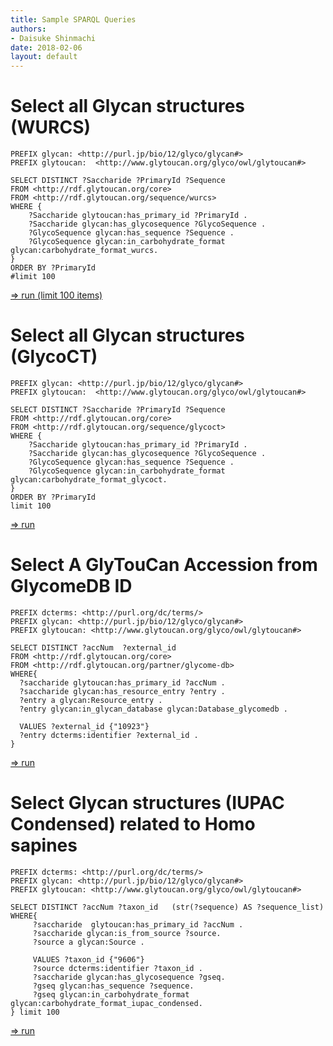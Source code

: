 ```yaml
---
title: Sample SPARQL Queries
authors:
- Daisuke Shinmachi
date: 2018-02-06
layout: default
---
```



# Select all Glycan structures (WURCS)

```
PREFIX glycan: <http://purl.jp/bio/12/glyco/glycan#>
PREFIX glytoucan:  <http://www.glytoucan.org/glyco/owl/glytoucan#>

SELECT DISTINCT ?Saccharide ?PrimaryId ?Sequence
FROM <http://rdf.glytoucan.org/core>
FROM <http://rdf.glytoucan.org/sequence/wurcs>
WHERE {
    ?Saccharide glytoucan:has_primary_id ?PrimaryId .
    ?Saccharide glycan:has_glycosequence ?GlycoSequence .
    ?GlycoSequence glycan:has_sequence ?Sequence .
    ?GlycoSequence glycan:in_carbohydrate_format glycan:carbohydrate_format_wurcs.
}
ORDER BY ?PrimaryId
#limit 100
```
[=> run (limit 100 items)](https://ts.glytoucan.org/sparql?default-graph-uri=&query=PREFIX+glycan%3A+%3Chttp%3A%2F%2Fpurl.jp%2Fbio%2F12%2Fglyco%2Fglycan%23%3E%0D%0APREFIX+glytoucan%3A++%3Chttp%3A%2F%2Fwww.glytoucan.org%2Fglyco%2Fowl%2Fglytoucan%23%3E%0D%0A%0D%0ASELECT+DISTINCT+%3FSaccharide+%3FPrimaryId+%3FSequence%0D%0AFROM+%3Chttp%3A%2F%2Frdf.glytoucan.org%2Fcore%3E%0D%0AFROM+%3Chttp%3A%2F%2Frdf.glytoucan.org%2Fsequence%2Fwurcs%3E%0D%0AWHERE+%7B%0D%0A++++%3FSaccharide+glytoucan%3Ahas_primary_id+%3FPrimaryId+.%0D%0A++++%3FSaccharide+glycan%3Ahas_glycosequence+%3FGlycoSequence+.%0D%0A++++%3FGlycoSequence+glycan%3Ahas_sequence+%3FSequence+.%0D%0A++++%3FGlycoSequence+glycan%3Ain_carbohydrate_format+glycan%3Acarbohydrate_format_wurcs.%0D%0A%7D%0D%0AORDER+BY+%3FPrimaryId%0D%0Alimit+100&format=text%2Fhtml&timeout=0&debug=on)



# Select all Glycan structures (GlycoCT)

```
PREFIX glycan: <http://purl.jp/bio/12/glyco/glycan#>
PREFIX glytoucan:  <http://www.glytoucan.org/glyco/owl/glytoucan#>

SELECT DISTINCT ?Saccharide ?PrimaryId ?Sequence
FROM <http://rdf.glytoucan.org/core>
FROM <http://rdf.glytoucan.org/sequence/glycoct>
WHERE {
    ?Saccharide glytoucan:has_primary_id ?PrimaryId .
    ?Saccharide glycan:has_glycosequence ?GlycoSequence .
    ?GlycoSequence glycan:has_sequence ?Sequence .
    ?GlycoSequence glycan:in_carbohydrate_format glycan:carbohydrate_format_glycoct.
}
ORDER BY ?PrimaryId
limit 100
```

[=> run](https://ts.glytoucan.org/sparql?default-graph-uri=&query=PREFIX+glycan%3A+%3Chttp%3A%2F%2Fpurl.jp%2Fbio%2F12%2Fglyco%2Fglycan%23%3E%0D%0APREFIX+glytoucan%3A++%3Chttp%3A%2F%2Fwww.glytoucan.org%2Fglyco%2Fowl%2Fglytoucan%23%3E%0D%0A%0D%0ASELECT+DISTINCT+%3FSaccharide+%3FPrimaryId+%3FSequence%0D%0AFROM+%3Chttp%3A%2F%2Frdf.glytoucan.org%2Fcore%3E%0D%0AFROM+%3Chttp%3A%2F%2Frdf.glytoucan.org%2Fsequence%2Fglycoct%3E%0D%0AWHERE+%7B%0D%0A++++%3FSaccharide+glytoucan%3Ahas_primary_id+%3FPrimaryId+.%0D%0A++++%3FSaccharide+glycan%3Ahas_glycosequence+%3FGlycoSequence+.%0D%0A++++%3FGlycoSequence+glycan%3Ahas_sequence+%3FSequence+.%0D%0A++++%3FGlycoSequence+glycan%3Ain_carbohydrate_format+glycan%3Acarbohydrate_format_glycoct.%0D%0A%7D%0D%0AORDER+BY+%3FPrimaryId%0D%0Alimit+100&format=text%2Fhtml&timeout=0&debug=on)



# Select A GlyTouCan Accession from GlycomeDB ID

```
PREFIX dcterms: <http://purl.org/dc/terms/>
PREFIX glycan: <http://purl.jp/bio/12/glyco/glycan#>
PREFIX glytoucan: <http://www.glytoucan.org/glyco/owl/glytoucan#>

SELECT DISTINCT ?accNum  ?external_id
FROM <http://rdf.glytoucan.org/core>
FROM <http://rdf.glytoucan.org/partner/glycome-db>
WHERE{
  ?saccharide glytoucan:has_primary_id ?accNum .
  ?saccharide glycan:has_resource_entry ?entry .
  ?entry a glycan:Resource_entry .
  ?entry glycan:in_glycan_database glycan:Database_glycomedb .

  VALUES ?external_id {"10923"}
  ?entry dcterms:identifier ?external_id .
}
```

[=> run](https://ts.glytoucan.org/sparql?default-graph-uri=&query=PREFIX+dcterms%3A+%3Chttp%3A%2F%2Fpurl.org%2Fdc%2Fterms%2F%3E%0D%0APREFIX+glycan%3A+%3Chttp%3A%2F%2Fpurl.jp%2Fbio%2F12%2Fglyco%2Fglycan%23%3E%0D%0APREFIX+glytoucan%3A+%3Chttp%3A%2F%2Fwww.glytoucan.org%2Fglyco%2Fowl%2Fglytoucan%23%3E%0D%0A%0D%0ASELECT+DISTINCT+%3FaccNum++%3Fexternal_id%0D%0AFROM+%3Chttp%3A%2F%2Frdf.glytoucan.org%2Fcore%3E%0D%0AFROM+%3Chttp%3A%2F%2Frdf.glytoucan.org%2Fpartner%2Fglycome-db%3E%0D%0AWHERE%7B%0D%0A++%3Fsaccharide+glytoucan%3Ahas_primary_id+%3FaccNum+.%0D%0A++%3Fsaccharide+glycan%3Ahas_resource_entry+%3Fentry+.%0D%0A++%3Fentry+a+glycan%3AResource_entry+.%0D%0A++%3Fentry+glycan%3Ain_glycan_database+glycan%3ADatabase_glycomedb+.%0D%0A%0D%0A++VALUES+%3Fexternal_id+%7B%2210923%22%7D%0D%0A++%3Fentry+dcterms%3Aidentifier+%3Fexternal_id+.%0D%0A%7D+&format=text%2Fhtml&timeout=0&debug=on)



# Select Glycan structures (IUPAC Condensed) related to Homo sapines

```
PREFIX dcterms: <http://purl.org/dc/terms/>
PREFIX glycan: <http://purl.jp/bio/12/glyco/glycan#>
PREFIX glytoucan: <http://www.glytoucan.org/glyco/owl/glytoucan#>

SELECT DISTINCT ?accNum ?taxon_id   (str(?sequence) AS ?sequence_list)
WHERE{
	 ?saccharide  glytoucan:has_primary_id ?accNum .
	 ?saccharide glycan:is_from_source ?source.
	 ?source a glycan:Source .

	 VALUES ?taxon_id {"9606"}
	 ?source dcterms:identifier ?taxon_id .
	 ?saccharide glycan:has_glycosequence ?gseq.
	 ?gseq glycan:has_sequence ?sequence.
	 ?gseq glycan:in_carbohydrate_format glycan:carbohydrate_format_iupac_condensed.
} limit 100
```

[=> run](https://ts.glytoucan.org/sparql?default-graph-uri=&query=PREFIX+dcterms%3A+%3Chttp%3A%2F%2Fpurl.org%2Fdc%2Fterms%2F%3E%0D%0APREFIX+glycan%3A+%3Chttp%3A%2F%2Fpurl.jp%2Fbio%2F12%2Fglyco%2Fglycan%23%3E%0D%0APREFIX+glytoucan%3A+%3Chttp%3A%2F%2Fwww.glytoucan.org%2Fglyco%2Fowl%2Fglytoucan%23%3E%0D%0A%0D%0ASELECT+DISTINCT+%3FaccNum+%3Ftaxon_id+++%28str%28%3Fsequence%29+AS+%3Fsequence_list%29%0D%0AWHERE%7B%0D%0A%09+%3Fsaccharide++glytoucan%3Ahas_primary_id+%3FaccNum+.%0D%0A%09+%3Fsaccharide+glycan%3Ais_from_source+%3Fsource.%0D%0A%09+%3Fsource+a+glycan%3ASource+.%0D%0A%09+VALUES+%3Ftaxon_id+%7B%229606%22%7D%0D%0A%09+%3Fsource+dcterms%3Aidentifier+%3Ftaxon_id+.%0D%0A%09+%3Fsaccharide+glycan%3Ahas_glycosequence+%3Fgseq.%0D%0A%09+%3Fgseq+glycan%3Ahas_sequence+%3Fsequence.%0D%0A%09+%3Fgseq+glycan%3Ain_carbohydrate_format+glycan%3Acarbohydrate_format_iupac_condensed.%0D%0A%7D+limit+100&format=text%2Fhtml&timeout=0&debug=on)

